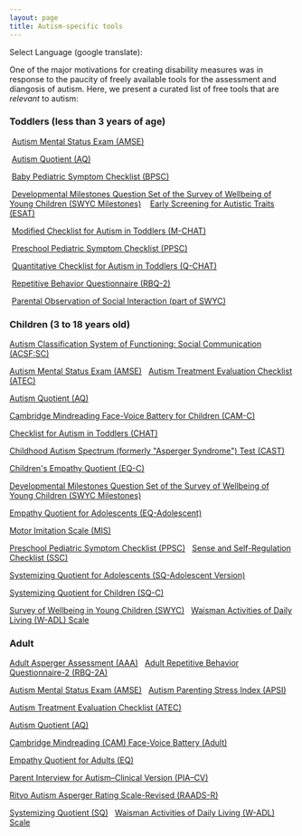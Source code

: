 ```yaml
---
layout: page
title: Autism-specific tools
---
```

  
Select Language (google translate):  

<div id="google_translate_element"></div><script type="text/javascript">
function googleTranslateElementInit() {
  new google.translate.TranslateElement({pageLanguage: 'en', layout: google.translate.TranslateElement.InlineLayout.SIMPLE, gaTrack: true, gaId: 'UA-64320648-1'}, 'google_translate_element');
}
</script><script type="text/javascript" src="//translate.google.com/translate_a/element.js?cb=googleTranslateElementInit"></script>  

One of the major motivations for creating disability measures was in response to the paucity of freely available tools for the assessment and diangosis of autism.  Here, we present a curated list of free tools that are *relevant* to autism:

### Toddlers (less than 3 years of age)

 [Autism Mental Status Exam (AMSE)](http://disabilitymeasures.org/amse) 
  
  [Autism Quotient (AQ)](http://disabilitymeasures.org/aq) 
  
  [Baby Pediatric Symptom Checklist (BPSC)](http://disabilitymeasures.org/BPSC/) 
  
  [Developmental Milestones Question Set of the Survey of Wellbeing of Young Children (SWYC Milestones)](http://disabilitymeasures.org/SWYC-Milestones) 
  
  [Early Screening for Autistic Traits (ESAT)](http://disabilitymeasures.org/ESAT) 
  
  [Modified Checklist for Autism in Toddlers (M-CHAT)](http://disabilitymeasures.org/m-chat) 
  
  [Preschool Pediatric Symptom Checklist (PPSC)](http://disabilitymeasures.org/PPSC/) 
  
  [Quantitative Checklist for Autism in Toddlers (Q-CHAT)](http://disabilitymeasures.org/qchat) 
  
  [Repetitive Behavior Questionnaire (RBQ-2)](http://disabilitymeasures.org/RBQ-2)  
  
  [Parental Observation of Social Interaction (part of SWYC)](http://disabilitymeasures.org/swyc) 
  
### Children (3 to 18 years old)

[Autism Classification System of Functioning: Social Communication (ACSF:SC)](http://disabilitymeasures.org/acsf-sc) 
  
  [Autism Mental Status Exam (AMSE)](http://disabilitymeasures.org/amse)
  
  [Autism Treatment Evaluation Checklist (ATEC)](http://disabilitymeasures.org/atec)
  
 [Autism Quotient (AQ)](http://disabilitymeasures.org/aq)

[Cambridge Mindreading Face-Voice Battery for Children (CAM-C)](http://disabilitymeasures.org/CAM-C/)
 
[Checklist for Autism in Toddlers (CHAT)](http://disabilitymeasures.org/CHAT)
 
  [Childhood Autism Spectrum (formerly "Asperger Syndrome") Test (CAST)](http://disabilitymeasures.org/cast) 
  
  [Children's Empathy Quotient (EQ-C)](http://disabilitymeasures.org/EQC) 
  
  [Developmental Milestones Question Set of the Survey of Wellbeing of Young Children (SWYC Milestones)](http://disabilitymeasures.org/SWYC-Milestones) 
  
  [Empathy Quotient for Adolescents (EQ-Adolescent)](http://disabilitymeasures.org/EQ-Adol)
 
  [Motor Imitation Scale (MIS)](http://disabilitymeasures.org/mis) 
 
  [Preschool Pediatric Symptom Checklist (PPSC)](http://disabilitymeasures.org/PPSC/)
  
  [Sense and Self-Regulation Checklist (SSC)](http://disabilitymeasures.org/ssc) 
  
  [Systemizing Quotient for Adolescents (SQ-Adolescent Version)](http://disabilitymeasures.org/SQAdolescent)
 
  [Systemizing Quotient for Children (SQ-C)](http://disabilitymeasures.org/SQChild) 
 
  [Survey of Wellbeing in Young Children (SWYC)](http://disabilitymeasures.org/SWYC)
  
  [Waisman Activities of Daily Living (W-ADL) Scale](http://disabilitymeasures.org/w-adl)
  
### Adult

  [Adult Asperger Assessment (AAA)](http://disabilitymeasures.org/aaa)
 
  [Adult Repetitive Behavior Questionnaire-2 (RBQ-2A)](http://disabilitymeasures.org/RBQ-2A) 
 
  [Autism Mental Status Exam (AMSE)](http://disabilitymeasures.org/amse)
 
  [Autism Parenting Stress Index (APSI)](http://disabilitymeasures.org/apsi)
 
  [Autism Treatment Evaluation Checklist (ATEC)](http://disabilitymeasures.org/atec) 

  [Autism Quotient (AQ)](http://disabilitymeasures.org/aq)
 
  [Cambridge Mindreading (CAM) Face-Voice Battery (Adult)](http://disabilitymeasures.org/CAM-Adult/) 

  [Empathy Quotient for Adults (EQ)](http://disabilitymeasures.org/EQ-Adult)
 
  [Parent Interview for Autism–Clinical Version (PIA–CV)](http://disabilitymeasures.org/pia-cv)
 
  [Ritvo Autism Asperger Rating Scale-Revised (RAADS-R)](http://disabilitymeasures.org/raads-r)
 
  [Systemizing Quotient (SQ)](http://disabilitymeasures.org/SQ-Adult) 
 
  [Waisman Activities of Daily Living (W-ADL) Scale](http://disabilitymeasures.org/w-adl)

